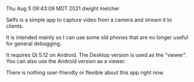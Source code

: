 Thu Aug  5 09:43:09 MDT 2021
dwight melcher

Selfs is a simple app to capture video from a camera and stream it to clients.

It is intended mainly so I can use some old phones that are no longer useful for general debugging.

It requires Qt 5.12 on Android. The Desktop version is used as the "viewer". You can also use the Android version as a viewer.

There is nothing user-friendly or flexible about this app right now.
